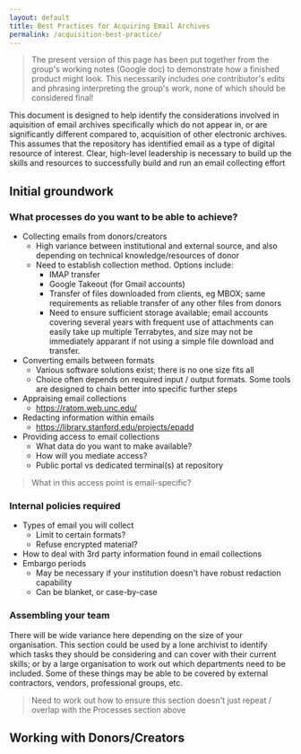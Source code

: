 ```yaml
---
layout: default
title: Best Practices for Acquiring Email Archives
permalink: /acquisition-best-practice/
---
```

> The present version of this page has been put together from the group's working notes (Google doc) to demonstrate how a finished product might look. This necessarily includes one contributor's edits and phrasing interpreting the group's work, none of which should be considered final!

This document is designed to help identify the considerations involved in aquisition of email archives specifically which do not appear in, or are significantly different compared to, acquisition of other electronic archives. This assumes that the repository has identified email as a type of digital resource of interest. Clear, high-level leadership is necessary to build up the skills and resources to successfully build and run an email collecting effort

## Initial groundwork

### What processes do you want to be able to achieve?

- Collecting emails from donors/creators
  - High variance between institutional and external source, and also depending on technical knowledge/resources of donor
  - Need to establish collection method. Options include:
    - IMAP transfer
	- Google Takeout (for Gmail accounts)
	- Transfer of files downloaded from clients, eg MBOX; same requirements as reliable transfer of any other files from donors
	- Need to ensure sufficient storage available; email accounts covering several years with frequent use of attachments can easily take up multiple Terrabytes, and size may not be immediately apparant if not using a simple file download and transfer.
- Converting emails between formats
  - Various software solutions exist; there is no one size fits all
  - Choice often depends on required input / output formats. Some tools are designed to chain better into specific further steps
- Appraising email collections
  - https://ratom.web.unc.edu/
- Redacting information within emails
  - https://library.stanford.edu/projects/epadd
- Providing access to email collections
  - What data do you want to make available?
  - How will you mediate access?
  - Public portal vs dedicated terminal(s) at repository

> What in this access point is email-specific?
  
### Internal policies required

- Types of email you will collect
  - Limit to certain formats?
  - Refuse encrypted material?
- How to deal with 3rd party information found in email collections
- Embargo periods
  - May be necessary if your institution doesn't have robust redaction capability
  - Can be blanket, or case-by-case
  
### Assembling your team

There will be wide variance here depending on the size of your organisation. This section could be used by a lone archivist to identify which tasks they should be considering and can cover with their current skills; or by a large organisation to work out which departments need to be included. Some of these things may be able to be covered by external contractors, vendors, professional groups, etc.

> Need to work out how to ensure this section doesn't just repeat / overlap with the Processes section above

## Working with Donors/Creators
